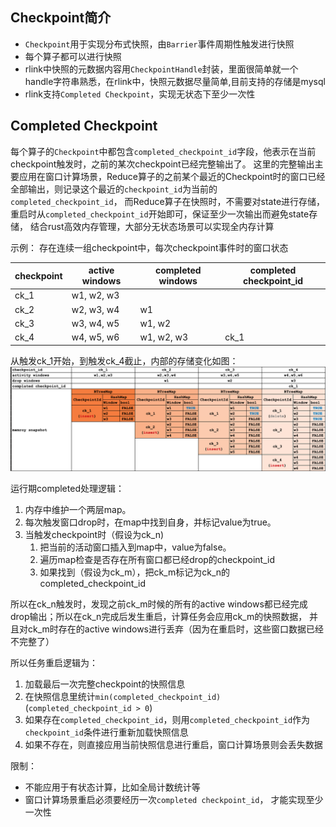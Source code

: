 
## Checkpoint简介

* `Checkpoint`用于实现分布式快照，由`Barrier`事件周期性触发进行快照
* 每个算子都可以进行快照
* rlink中快照的元数据内容用`CheckpointHandle`封装，里面很简单就一个handle字符串熟悉，在rlink中，快照元数据尽量简单,目前支持的存储是mysql
* rlink支持`Completed Checkpoint`，实现无状态下至少一次性

## Completed Checkpoint

每个算子的`Checkpoint`中都包含`completed_checkpoint_id`字段，他表示在当前checkpoint触发时，之前的某次checkpoint已经完整输出了。
这里的完整输出主要应用在窗口计算场景，Reduce算子的之前某个最近的Checkpoint时的窗口已经全部输出，则记录这个最近的`checkpoint_id`为当前的`completed_checkpoint_id`，
而Reduce算子在快照时，不需要对state进行存储，重启时从`completed_checkpoint_id`开始即可，保证至少一次输出而避免state存储，
结合rust高效内存管理，大部分无状态场景可以实现全内存计算

示例： 存在连续一组checkpoint中，每次checkpoint事件时的窗口状态

| checkpoint | active windows | completed windows | completed checkpoint_id |
| ---------- | -------------- | ----------------- | ----------------------- |
| ck_1       | w1, w2, w3     |                   |                         |
| ck_2       | w2, w3, w4     | w1                |                         |
| ck_3       | w3, w4, w5     | w1, w2            |                         |
| ck_4       | w4, w5, w6     | w1, w2, w3        | ck_1                    |

从触发ck_1开始，到触发ck_4截止，内部的存储变化如图：
![img.svg](imgs/completed_checkpoint_id.png)

运行期completed处理逻辑：
1. 内存中维护一个两层map。
2. 每次触发窗口drop时，在map中找到自身，并标记value为true。
3. 当触发checkpoint时（假设为ck_n)
   1. 把当前的活动窗口插入到map中，value为false。
   2. 遍历map检查是否存在所有窗口都已经drop的checkpoint_id
   3. 如果找到（假设为ck_m），把ck_m标记为ck_n的completed_checkpoint_id

所以在ck_n触发时，发现之前ck_m时候的所有的active windows都已经完成drop输出；所以在ck_n完成后发生重启，计算任务会应用ck_m的快照数据，
并且对ck_m时存在的active windows进行丢弃（因为在重启时，这些窗口数据已经不完整了）

所以任务重启逻辑为：
1. 加载最后一次完整checkpoint的快照信息
2. 在快照信息里统计`min(completed_checkpoint_id)`(`completed_checkpoint_id > 0`)
3. 如果存在`completed_checkpoint_id`，则用`completed_checkpoint_id`作为`checkpoint_id`条件进行重新加载快照信息
4. 如果不存在，则直接应用当前快照信息进行重启，窗口计算场景则会丢失数据

限制：
* 不能应用于有状态计算，比如全局计数统计等
* 窗口计算场景重启必须要经历一次`completed checkpoint_id`， 才能实现至少一次性
